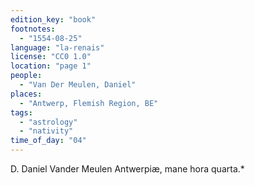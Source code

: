 ```yaml
---
edition_key: "book"
footnotes:
  - "1554-08-25"
language: "la-renais"
license: "CC0 1.0"
location: "page 1"
people:
  - "Van Der Meulen, Daniel"
places:
  - "Antwerp, Flemish Region, BE"
tags:
  - "astrology"
  - "nativity"
time_of_day: "04"
---
```

D. Daniel Vander Meulen
Antwerpiæ, mane hora quarta.*
